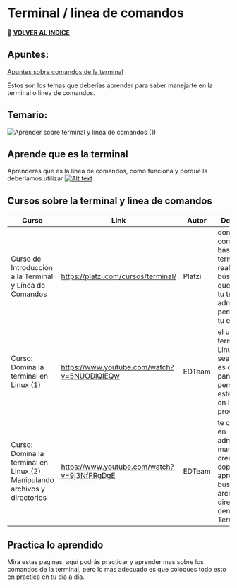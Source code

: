 # Terminal / linea de comandos

🚀 **[VOLVER AL INDICE](https://www.notion.so/G4A-Guides-for-all-b035482d770c43028f9d7b9a89360dc5)**

## Apuntes: 
[Apuntes sobre comandos de la terminal](https://www.notion.so/Powershell-2a304647566b4a3d9ed206874a716f89)

Estos son los temas que deberías aprender para saber manejarte en la terminal o linea de comandos.

## Temario: 

![Aprender sobre terminal y linea de comandos (1)](https://user-images.githubusercontent.com/71718050/192577800-96cfdd2b-871d-4b1f-bdf0-369b614ac184.jpg)



## Aprende que es la terminal

Aprenderás que es la linea de comandos, como funciona y porque la deberíamos utilizar
[![Alt text](https://img.youtube.com/vi/pqbzLgYYjdc/0.jpg)](https://www.youtube.com/watch?v=pqbzLgYYjdc)





## Cursos sobre la terminal y linea de comandos

| Curso | Link | Autor | Descripción |
| --- | --- | --- | --- |
| Curso de Introducción a la Terminal y Línea de Comandos | https://platzi.com/cursos/terminal/ | Platzi | dominarás los comandos básicos de la terminal, realizar búsquedas que agilicen tu trabajo y administrar permisos en tu equipo. |
| Curso: Domina la terminal en Linux (1)  | https://www.youtube.com/watch?v=5NUODlQIEQw | EDTeam | el uso de la terminal de Linux (aunque sea básico) es obligatorio para cualquier persona que esté iniciando en la programación. |
| Curso: Domina la terminal en Linux (2)  Manipulando archivos y directorios  | https://www.youtube.com/watch?v=9j3NfPRgDgE | EDTeam | te convertirás en administrador, manipularás, crearás, copiarás y aprenderás a buscar archivos y directorios dentro de la Terminal. |

## Practica lo aprendido

Mira estas paginas, aquí podrás practicar y aprender mas sobre los comandos de la terminal, pero lo mas adecuado es que coloques todo esto en practica en tu día a día.
